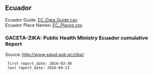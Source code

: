 ## Ecuador  
  
Ecuador Guide: [EC_Data_Guide.csv](EC_Data_Guide.csv)  
Ecuador Place Names: [EC_Places.csv](EC_Places.csv)  
    
### GACETA-ZIKA: Public Health Ministry Ecuador cumulative Report  
  
Source: <http://www.salud.gob.ec/zika/>  

     first report_date: 2016-03-30  
     last report_date: 2016-04-13

